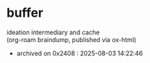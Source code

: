 # buffer
ideation intermediary and cache  
(org-roam braindump, published via ox-html)

 - archived on 0x2408 : 2025-08-03 14:22:46 
